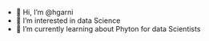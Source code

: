 - 👋 Hi, I’m @hgarni
- 👀 I’m interested in data Science
- 🌱 I’m currently learning  about Phyton for data Scientists

<!---
hgarni/hgarni is a ✨ special ✨ repository because its `README.md` (this file) appears on your GitHub profile.
You can click the Preview link to take a look at your changes.
--->
